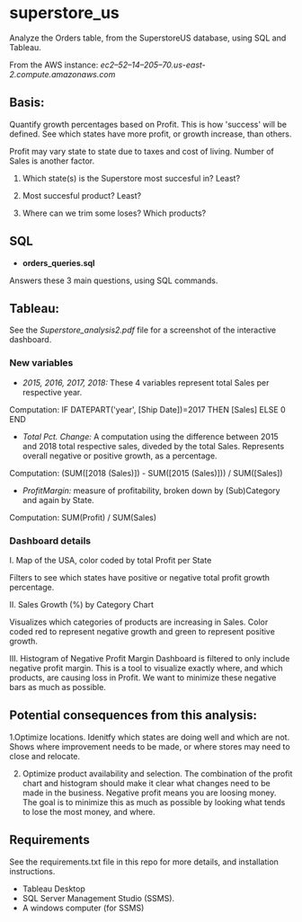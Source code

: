 # superstore_us
Analyze the Orders table, from the SuperstoreUS database, using SQL and Tableau.

From the AWS instance: *ec2–52–14–205–70.us-east-2.compute.amazonaws.com*

## Basis:
Quantify growth percentages based on Profit. This is how 'success' will be defined. See which states have more profit, or growth increase, than others.

Profit may vary state to state due to taxes and cost of living. Number of Sales is another factor.

1. Which state(s) is the Superstore most succesful in? Least?

2. Most succesful product? Least?

3. Where can we trim some loses? Which products?

## SQL

- **orders_queries.sql**

Answers these 3 main questions, using SQL commands.

## Tableau:

See the *Superstore_analysis2.pdf* file for a screenshot of the interactive dashboard.

### New variables
- *2015, 2016, 2017, 2018:* These 4 variables represent total Sales per respective year.

Computation: IF DATEPART('year', [Ship Date])=2017 THEN [Sales] ELSE 0 END

- *Total Pct. Change:* A computation using the difference between 2015 and 2018 total respective sales, diveded by the total Sales. Represents overall negative or positive growth, as a percentage.

Computation: (SUM([2018 (Sales)]) - SUM([2015 (Sales)])) / SUM([Sales])

- *ProfitMargin:*  measure of profitability, broken down by (Sub)Category and again by State. 

Computation: SUM(Profit) / SUM(Sales)


### Dashboard details
I. Map of the USA, color coded by total Profit per State

Filters to see which states have positive or negative total profit growth percentage. 


II. Sales Growth (%) by Category Chart

Visualizes which categories of products are increasing in Sales. 
Color coded red to represent negative growth and green to represent positive growth.

III. Histogram of Negative Profit Margin
Dashboard is filtered to only include negative profit margin. This is a tool to visualize exactly where, and which products, are causing loss in Profit. We want to minimize these negative bars as much as possible. 



## Potential consequences from this analysis:
1.Optimize locations.
  Idenitfy which states are doing well and which are not. Shows where improvement needs to be made, or where stores may need to close and relocate. 

2. Optimize product availability and selection.
The combination of the profit chart and histogram should make it clear what changes need to be made in the business. Negative profit means you are loosing money. The goal is to minimize this as much as possible by looking what tends to lose the most money, and where.

## Requirements
See the requirements.txt file in this repo for more details, and installation instructions.

- Tableau Desktop
- SQL Server Management Studio (SSMS).
- A windows computer (for SSMS)
